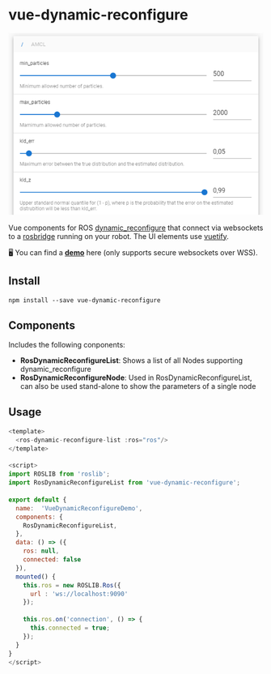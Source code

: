 # vue-dynamic-reconfigure

![](2020-01-13-11-40-50.png)

Vue components for ROS [dynamic_reconfigure](http://wiki.ros.org/dynamic_reconfigure) that connect via websockets to a [rosbridge](http://wiki.ros.org/rosbridge_suite) running on your robot. The UI elements use [vuetify](https://v15.vuetifyjs.com/en/).

🖥 You can find a **[demo](https://ldwgwffnschmdt.github.io/vue-dynamic-reconfigure/)** here (only supports secure websockets over WSS).

## Install
```
npm install --save vue-dynamic-reconfigure
```

## Components
Includes the following conponents:
- **RosDynamicReconfigureList**: Shows a list of all Nodes supporting dynamic_reconfigure
- **RosDynamicReconfigureNode**: Used in RosDynamicReconfigureList, can also be used stand-alone to show the parameters of a single node

## Usage

```javascript
<template>
  <ros-dynamic-reconfigure-list :ros="ros"/>
</template>

<script>
import ROSLIB from 'roslib';
import RosDynamicReconfigureList from 'vue-dynamic-reconfigure';

export default {
  name:  'VueDynamicReconfigureDemo',
  components: {
    RosDynamicReconfigureList,
  },
  data: () => ({
    ros: null,
    connected: false
  }),
  mounted() {
    this.ros = new ROSLIB.Ros({
      url : 'ws://localhost:9090'
    });

    this.ros.on('connection', () => {
      this.connected = true;
    });
  }
}
</script>
```